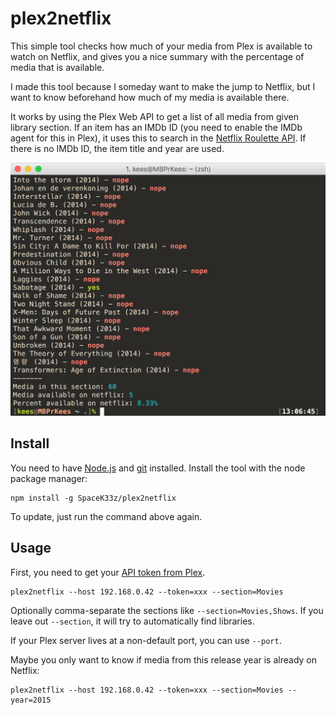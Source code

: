 # plex2netflix

This simple tool checks how much of your media from Plex is available to watch on Netflix, and gives you a nice summary with the percentage of media that is available.

I made this tool because I someday want to make the jump to Netflix, but I want to know beforehand how much of my media is available there.

It works by using the Plex Web API to get a list of all media from given library section. If an item has an IMDb ID (you need to enable the IMDb agent for this in Plex), it uses this to search in the [Netflix Roulette API](http://netflixroulette.net/api/). If there is no IMDb ID, the item title and year are used.

<img src="./example.png" width="609" alt="Example">

## Install

You need to have [Node.js](https://nodejs.org) and [git](https://git-scm.com/downloads) installed. Install the tool with the node package manager:

```
npm install -g SpaceK33z/plex2netflix
```

To update, just run the command above again.

## Usage

First, you need to get your [API token from Plex](https://support.plex.tv/hc/en-us/articles/204059436-Finding-your-account-token-X-Plex-Token).

```
plex2netflix --host 192.168.0.42 --token=xxx --section=Movies
```

Optionally comma-separate the sections like `--section=Movies,Shows`. If you leave out `--section`, it will try to automatically find libraries.

If your Plex server lives at a non-default port, you can use `--port`.

Maybe you only want to know if media from this release year is already on Netflix:

```
plex2netflix --host 192.168.0.42 --token=xxx --section=Movies --year=2015
```
